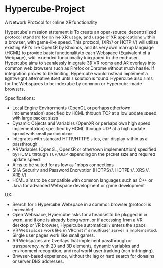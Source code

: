 # Hypercube-Project
A Network Protocol for online XR functionality

Hypercube's mission statement is To create an open-source, decentralized protocol standard for 
online XR usage, and usage of XR applications within a browser, with game-like
speed. This protocol, (XR:// or HCTP://) will utilize existing API's like OpenXR
​by Khronos, and its very own markup language (HCML) to provide basic functionality
​to each Webspace (Equivalent of a Webpage), with extended functionality integrated
by the end-user. Hypercube aims to seamlessly integrate 3D VR rooms and AR
overlays into common web browsers such as Firefox or Chrome without much hassle.
If integration proves to be limiting, Hypercube would instead implement a
lightweight alternative itself until a solution is found. Hypercube also aims for
the Webspaces to be indexable by common or Hypercube-made browsers.

Specifications:
- Local Engine Environments (OpenGL or perhaps other/own implementation) specified
  by HCML through TCP at a low update speed with large packet sizes
- Dynamic Objects and Variables (OpenXR or perhaps own high speed implementation)
  specified by HCML through UDP at a high update speed with small packet sizes
- Integrates with standard HTTP/HTTPS sites, can display within as a passthrough
- AR Variables (OpenGL, OpenXR or other/own implementation) specified by HCML
  through TCP/UDP depending on the packet size and required update speed
- Aims to be suited for as low as 1mbps connections
- SHA Security and Password Encryption (HCTPS://, HCTPE://, XRS://, XRE://)
- HCML aims to be compatible with common languages such as C++ or Java for
  advanced Webspace development or game development. 

UX:
- Search for a Hypercube Webspace in a common browser (protocol is indexable)
- Open Webspace, Hypercube asks for a headset to be plugged in or worn, and if
  one is already being worn, or if accessing from a VR desktop or VR browser,
  Hypercube automatically enters the space.
- VR Webspaces work like in VRChat if a multiuser server is implemented. Single
  user pages work like small games.
- AR Webspaces are Overlays that implement passthrough or transparency, with
  2D and 3D elements, dynamic variables and environment recognition, and real
  world user tracking (non-infringing).
- Browser-based experience, without the lag or hard search for domains or
  server DNS addresses.
